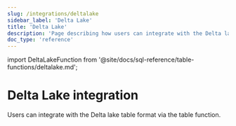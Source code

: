 ```yaml
---
slug: /integrations/deltalake
sidebar_label: 'Delta Lake'
title: 'Delta Lake'
description: 'Page describing how users can integrate with the Delta lake table format via the table function.'
doc_type: 'reference'
---
```


import DeltaLakeFunction from '@site/docs/sql-reference/table-functions/deltalake.md';

# Delta Lake integration

Users can integrate with the Delta lake table format via the table function. 

<DeltaLakeFunction/>
